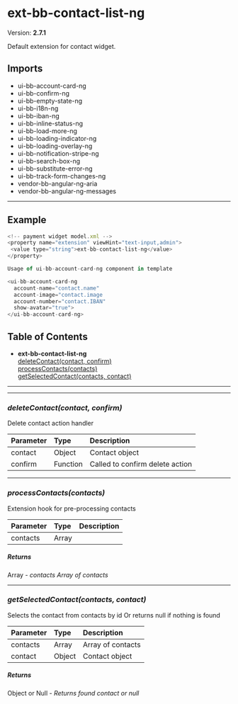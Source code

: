 # ext-bb-contact-list-ng


Version: **2.7.1**

Default extension for contact widget.

## Imports

* ui-bb-account-card-ng
* ui-bb-confirm-ng
* ui-bb-empty-state-ng
* ui-bb-i18n-ng
* ui-bb-iban-ng
* ui-bb-inline-status-ng
* ui-bb-load-more-ng
* ui-bb-loading-indicator-ng
* ui-bb-loading-overlay-ng
* ui-bb-notification-stripe-ng
* ui-bb-search-box-ng
* ui-bb-substitute-error-ng
* ui-bb-track-form-changes-ng
* vendor-bb-angular-ng-aria
* vendor-bb-angular-ng-messages

---

## Example

```javascript
<!-- payment widget model.xml -->
<property name="extension" viewHint="text-input,admin">
 <value type="string">ext-bb-contact-list-ng</value>
</property>

Usage of ui-bb-account-card-ng component in template

<ui-bb-account-card-ng
  account-name="contact.name"
  account-image="contact.image
  account-number="contact.IBAN"
  show-avatar="true">
</ui-bb-account-card-ng>
```

## Table of Contents
- **ext-bb-contact-list-ng**<br/>    <a href="#ext-bb-contact-list-ngdeleteContact">deleteContact(contact, confirm)</a><br/>    <a href="#ext-bb-contact-list-ngprocessContacts">processContacts(contacts)</a><br/>    <a href="#ext-bb-contact-list-nggetSelectedContact">getSelectedContact(contacts, contact)</a><br/>

---

---

### <a name="ext-bb-contact-list-ngdeleteContact"></a>*deleteContact(contact, confirm)*

Delete contact action handler

| Parameter | Type | Description |
| :-- | :-- | :-- |
| contact | Object | Contact object |
| confirm | Function | Called to confirm delete action |

---

### <a name="ext-bb-contact-list-ngprocessContacts"></a>*processContacts(contacts)*

Extension hook for pre-processing contacts

| Parameter | Type | Description |
| :-- | :-- | :-- |
| contacts | Array |  |

##### Returns

Array - *contacts Array of contacts*

---

### <a name="ext-bb-contact-list-nggetSelectedContact"></a>*getSelectedContact(contacts, contact)*

Selects the contact from contacts by id
Or returns null if nothing is found

| Parameter | Type | Description |
| :-- | :-- | :-- |
| contacts | Array | Array of contacts |
| contact | Object | Contact object |

##### Returns

Object or Null - *Returns found contact or null*
